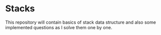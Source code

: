 # Stacks
This repository will contain basics of stack data structure and also some implemented questions as I solve them one by one.
